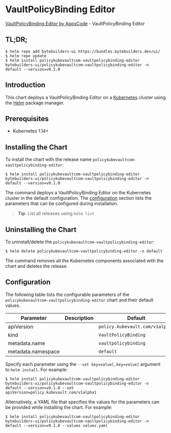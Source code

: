 # VaultPolicyBinding Editor

[VaultPolicyBinding Editor by AppsCode](https://byte.builders) - VaultPolicyBinding Editor

## TL;DR;

```console
$ helm repo add bytebuilders-ui https://bundles.bytebuilders.dev/ui/
$ helm repo update
$ helm install policykubevaultcom-vaultpolicybinding-editor bytebuilders-ui/policykubevaultcom-vaultpolicybinding-editor -n default --version=v0.1.0
```

## Introduction

This chart deploys a VaultPolicyBinding Editor on a [Kubernetes](http://kubernetes.io) cluster using the [Helm](https://helm.sh) package manager.

## Prerequisites

- Kubernetes 1.14+

## Installing the Chart

To install the chart with the release name `policykubevaultcom-vaultpolicybinding-editor`:

```console
$ helm install policykubevaultcom-vaultpolicybinding-editor bytebuilders-ui/policykubevaultcom-vaultpolicybinding-editor -n default --version=v0.1.0
```

The command deploys a VaultPolicyBinding Editor on the Kubernetes cluster in the default configuration. The [configuration](#configuration) section lists the parameters that can be configured during installation.

> **Tip**: List all releases using `helm list`

## Uninstalling the Chart

To uninstall/delete the `policykubevaultcom-vaultpolicybinding-editor`:

```console
$ helm delete policykubevaultcom-vaultpolicybinding-editor -n default
```

The command removes all the Kubernetes components associated with the chart and deletes the release.

## Configuration

The following table lists the configurable parameters of the `policykubevaultcom-vaultpolicybinding-editor` chart and their default values.

|     Parameter      | Description |             Default             |
|--------------------|-------------|---------------------------------|
| apiVersion         |             | `policy.kubevault.com/v1alpha1` |
| kind               |             | `VaultPolicyBinding`            |
| metadata.name      |             | `vaultpolicybinding`            |
| metadata.namespace |             | `default`                       |


Specify each parameter using the `--set key=value[,key=value]` argument to `helm install`. For example:

```console
$ helm install policykubevaultcom-vaultpolicybinding-editor bytebuilders-ui/policykubevaultcom-vaultpolicybinding-editor -n default --version=v0.1.0 --set apiVersion=policy.kubevault.com/v1alpha1
```

Alternatively, a YAML file that specifies the values for the parameters can be provided while
installing the chart. For example:

```console
$ helm install policykubevaultcom-vaultpolicybinding-editor bytebuilders-ui/policykubevaultcom-vaultpolicybinding-editor -n default --version=v0.1.0 --values values.yaml
```
